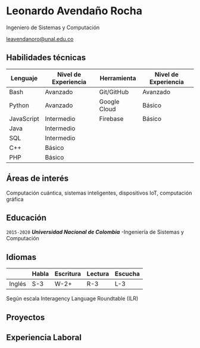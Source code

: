 # Leonardo Avendaño Rocha
Ingeniero de Sistemas y Computación

<div id="webaddress">
<a href="leavendanoro@unal.edu.co">leavendanoro@unal.edu.co</a>
</div>


## Habilidades técnicas

|Lenguaje|Nivel de Experiencia|Herramienta|Nivel de Experiencia|
|-|-|-|-|
|Bash|Avanzado|Git/GitHub|Avanzado
|Python|Avanzado|Google Cloud| Básico
|JavaScript|Intermedio|Firebase|Básico
|Java|Intermedio|
|SQL|Intermedio
|C++|Básico|
|PHP|Básico|

## Áreas de interés

Computación cuántica, sistemas inteligentes, dispositivos IoT, computación gráfica


## Educación

`2015-2020`
___Universidad Nacional de Colombia___
-Ingeniería de Sistemas y Computación
## Idiomas
| |Habla|Escritura|Lectura|Escucha
|-|-|-|-|-|
|Inglés|S-3|W-2+|R-3|L-3|

Según escala Interagency Language Roundtable (ILR)

## Proyectos

## Experiencia Laboral

<!-- ### Footer

Last updated: May 2013 -->
